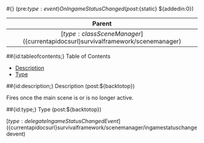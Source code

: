 #{} (pre:${type:event}) OnIngameStatusChanged (post:${static} ${addedin:0})

| Parent |
| :---: |
| [${type:class} SceneManager](${currentapidocsurl}survivalframework/scenemanager) |

##{id:tableofcontents;} Table of Contents

- [Description](#description)
- [Type](#type)

##{id:description;} Description (post:${backtotop})

Fires once the main scene is or is no longer active.

##{id:type;} Type (post:${backtotop})

[${type:delegate} IngameStatusChangedEvent](${currentapidocsurl}survivalframework/scenemanager/ingamestatuschangedevent)